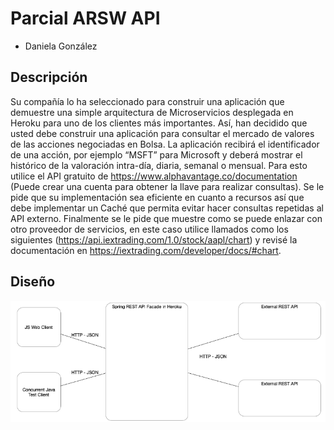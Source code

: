 # Parcial ARSW API

- Daniela González

## Descripción

Su compañía lo ha seleccionado para construir una aplicación que demuestre una simple arquitectura de Microservicios desplegada en Heroku para uno de los clientes más importantes.
Así, han decidido que usted debe construir una aplicación para consultar el mercado de valores de las acciones negociadas en Bolsa.  La aplicación recibirá el identificador de una acción, por ejemplo “MSFT” para Microsoft  y deberá mostrar el histórico de la valoración intra-día, diaria, semanal o mensual. Para esto utilice el API gratuito de https://www.alphavantage.co/documentation (Puede crear una cuenta para obtener la llave para realizar consultas). Se le pide que su implementación sea eficiente en cuanto a recursos así que debe implementar un Caché que permita evitar hacer consultas repetidas al API externo. Finalmente se le pide que muestre como se puede enlazar con otro proveedor de servicios, en este caso utilice llamados como los siguientes (https://api.iextrading.com/1.0/stock/aapl/chart) y revisé la documentación en https://iextrading.com/developer/docs/#chart.

## Diseño
![](img/diseno.png)
